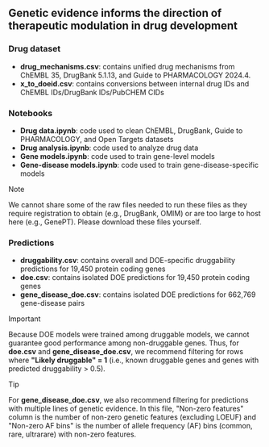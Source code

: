 ## Genetic evidence informs the direction of therapeutic modulation in drug development

### Drug dataset
* **drug_mechanisms.csv**: contains unified drug mechanisms from ChEMBL 35, DrugBank 5.1.13, and Guide to PHARMACOLOGY 2024.4.
* **x_to_doeid.csv**: contains conversions between internal drug IDs and ChEMBL IDs/DrugBank IDs/PubCHEM CIDs

### Notebooks
* **Drug data.ipynb**: code used to clean ChEMBL, DrugBank, Guide to PHARMACOLOGY, and Open Targets datasets
* **Drug analysis.ipynb**: code used to analyze drug data
* **Gene models.ipynb**: code used to train gene-level models
* **Gene-disease models.ipynb**: code used to train gene-disease-specific models

> [!NOTE]
> We cannot share some of the raw files needed to run these files as they require registration to obtain (e.g., DrugBank, OMIM) or are too large to host here (e.g., GenePT). Please download these files yourself.

### Predictions
* **druggability.csv**: contains overall and DOE-specific druggability predictions for 19,450 protein coding genes
* **doe.csv**: contains isolated DOE predictions for 19,450 protein coding genes
* **gene_disease_doe.csv**: contains isolated DOE predictions for 662,769 gene-disease pairs

> [!IMPORTANT]
> Because DOE models were trained among druggable models, we cannot guarantee good performance among non-druggable genes. Thus, for **doe.csv** and **gene_disease_doe.csv**, we recommend filtering for rows where **"Likely druggable" = 1** (i.e., known druggable genes and genes with predicted druggability > 0.5). 

> [!TIP]
> For **gene_disease_doe.csv**, we also recommend filtering for predictions with multiple lines of genetic evidence. In this file, "Non-zero features" column is the number of non-zero genetic features (excluding LOEUF) and "Non-zero AF bins" is the number of allele frequency (AF) bins (common, rare, ultrarare) with non-zero features.

